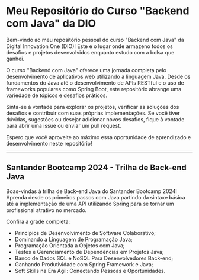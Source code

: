 # Meu Repositório do Curso "Backend com Java" da DIO

Bem-vindo ao meu repositório pessoal do curso "Backend com Java" da Digital Innovation One (DIO)! Este é o lugar onde armazeno todos os desafios e projetos desenvolvidos enquanto estudo com a bolsa que ganhei.

O curso "Backend com Java" oferece uma jornada completa pelo desenvolvimento de aplicativos web utilizando a linguagem Java. Desde os fundamentos do Java até o desenvolvimento de APIs RESTful e o uso de frameworks populares como Spring Boot, este repositório abrange uma variedade de tópicos e desafios práticos.

Sinta-se à vontade para explorar os projetos, verificar as soluções dos desafios e contribuir com suas próprias implementações. Se você tiver dúvidas, sugestões ou desejar adicionar novos desafios, fique à vontade para abrir uma issue ou enviar um pull request.

Espero que você aproveite ao máximo essa oportunidade de aprendizado e desenvolvimento neste repositório!

---

## Santander Bootcamp 2024 - Trilha de Back-end Java

Boas-vindas à trilha de Back-end Java do Santander Bootcamp 2024! Aprenda desde os primeiros passos com Java partindo da sintaxe básica até a implementação de uma API utilizando Spring para se tornar um profissional atrativo no mercado.

Confira a grade completa:

- Princípios de Desenvolvimento de Software Colaborativo;
- Dominando a Linguagem de Programação Java;
- Programação Orientada a Objetos com Java;
- Testes e Gerenciamento de Dependências em Projetos Java;
- Banco de Dados SQL e NoSQL Para Desenvolvedores Back-end;
- Ganhando Produtividade com Spring Framework e Java;
- Soft Skills na Era Ágil: Conectando Pessoas e Oportunidades.
